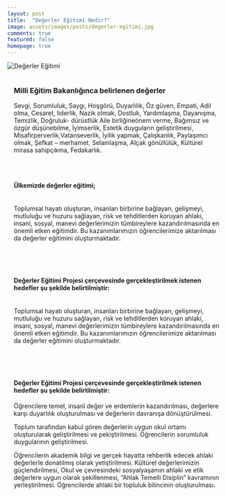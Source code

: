 ```yaml
---
layout: post
title:  "Değerler Eğitimi Nedir?"
image: assets/images/posts/degerler-egitimi.jpg
comments: true
featured: false
homepage: true
---
```

<section>
    <div class="container">
        <div class="row">
            <div class="col-md-6 text-center my-auto">
              <img src="{{ site.baseurl }}/assets/images/md-image/degerler-egitimi/deger-ic-1.png" alt="Değerler Eğitimi">
            </div>
            <div class="col-md-6" style="margin: 0px;padding: 15px;">
                <h3 class="text-center"><strong>Milli Eğitim Bakanlığınca belirlenen değerler</strong><br></h3>
                <p>Sevgi, Sorumluluk, Saygı, Hoşgörü, Duyarlılık, Öz güven, Empati, Adil olma, Cesaret, liderlik, Nazik olmak, Dostluk, Yardımlaşma, Dayanışma, Temizlik, Doğruluk- dürüstlük Aile birliğineönem verme, Bağımsız ve özgür düşünebilme, İyimserlik,<!--more-->
                    Estetik duyguların geliştirilmesi, Misafirperverlik,Vatanseverlik, İyilik yapmak, Çalışkanlık, Paylaşımcı olmak, Şefkat – merhamet, Selamlaşma, Alçak gönüllülük, Kültürel mirasa sahipçıkma, Fedakarlık.<br></p><!--more-->
            </div>
        </div>
        <div class="row">
            <div class="col-md-12 col-xl-12" style="margin: 0px;padding: 15px;">
                <h4 class="text-center"><strong>Ülkemizde değerler eğitimi;</strong><br></h4>
                <p><br>Toplumsal hayatı oluşturan, insanları birbirine bağlayan, gelişmeyi, mutluluğu ve huzuru sağlayan, risk ve tehditlerden koruyan ahlaki, insani, sosyal, manevi değerlerimizin tümbireylere kazandırılmasında en önemli etken eğitimdir.
                    Bu kazanımlarımızın öğrencilerimize aktarılması da değerler eğitimini oluşturmaktadır.<br><br></p>
            </div>
            <div class="col-md-12 col-xl-12" style="margin: 0px;padding: 15px;">
                <h4 class="text-center"><strong>Değerler Eğitimi Projesi çerçevesinde gerçekleştirilmek istenen hedefler şu şekilde belirtilmiştir:</strong><br></h4>
                <p><br>Toplumsal hayatı oluşturan, insanları birbirine bağlayan, gelişmeyi, mutluluğu ve huzuru sağlayan, risk ve tehditlerden koruyan ahlaki, insani, sosyal, manevi değerlerimizin tümbireylere kazandırılmasında en önemli etken eğitimdir.
                    Bu kazanımlarımızın öğrencilerimize aktarılması da değerler eğitimini oluşturmaktadır.<br><br></p>
            </div>
            <div class="col-md-12 col-xl-12" style="margin: 0px;padding: 15px;">
                <h4 class="text-center"><strong>Değerler Eğitimi Projesi çerçevesinde gerçekleştirilmek istenen hedefler şu şekilde belirtilmiştir:</strong><br></h4>
                <p>Öğrencilere temel, insanî değer ve erdemlerin kazandırılması, değerlere karşı duyarlılık oluşturulması ve değerlerin davranışa dönüştürülmesi.<br></p>
                <p>Toplum tarafından kabul gören değerlerin uygun okul ortamı oluşturularak geliştirilmesi ve pekiştirilmesi. Öğrencilerin sorumluluk duygularının geliştirilmesi.<br></p>
                <p>Öğrencilerin akademik bilgi ve gerçek hayatta rehberlik edecek ahlaki değerlerle donatılmış olarak yetiştirilmesi. Kültürel değerlerimizin güçlendirilmesi, Okul ve çevresindeki sosyalyaşamın ahlaki ve etik değerlere uygun olarak şekillenmesi,
                    “Ahlak Temelli Disiplin” kavramının yerleştirilmesi. Öğrencilerde ahlaki bir topluluk bilincinin oluşturulması.<br></p>
            </div>
        </div>
    </div>
</section>